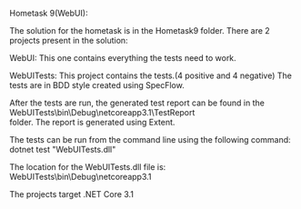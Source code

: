 Hometask 9(WebUI):

The solution for the hometask is in the Hometask9 folder.
There are 2 projects present in the solution:

WebUI: 		This one contains everything the tests need to work.

WebUITests: 	This project contains the tests.(4 positive and 4 negative)
		The tests are in BDD style created using SpecFlow.

After the tests are run, the generated test report can be found in the
WebUITests\bin\Debug\netcoreapp3.1\TestReport\
folder. The report is generated using Extent.

The tests can be run from the command line using the following command:
dotnet test "WebUITests.dll"

The location for the WebUITests.dll file is: WebUITests\bin\Debug\netcoreapp3.1

The projects target .NET Core 3.1
